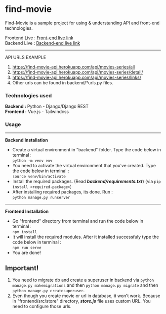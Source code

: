 # find-movie
Find-Movie is a sample project for using &amp; understanding API and front-end technologies.  

Frontend Live : [Front-end live link](https://find-movie-frontend.herokuapp.com/#/)  
Backend Live : [Backend-end live link](https://find-movie-api.herokuapp.com/)  

---
API URLS EXAMPLE
1. https://find-movie-api.herokuapp.com/api/movies-series/all
2. https://find-movie-api.herokuapp.com/api/movies-series/detail/<slug>
3. https://find-movie-api.herokuapp.com/api/movies-series/links/<slug>
4. Other urls can be found in backend/*urls.py files.  

### Technologies used

**Backend :** Python - Django/Django REST  
**Frontend :** Vue.js - Tailwindcss
### Usage
---
**Backend Installation**
- Create a virtual environment in "backend" folder. Type the code below in terminal :  
```python -m venv env```
- You need to activate the virtual environment that you've created. Type the code below in terminal :  
```source venv/bin/activate```
- Install the required packages. (Read ***backend/requirements.txt***) (via ```pip install <required-package>```)
- After installing required packages, its done. Run :   
```python manage.py runserver```
---
**Frontend Installation**
- Go "frontend" directory from terminal and run the code below in terminal :  
```npm install```
- It will install the required modules. After it installed successfuly type the code below in terminal :  
```npm run serve```
- You are done!
## Important!
1. You need to migrate db and create a superuser in backend via ```python manage.py makemigrations``` and then ```python manage.py migrate``` and then ```python manage.py createsuperuser```.
2. Even though you create movie or url in database, it won't work. Because in "frontend/src/store" directory, ***store.js*** file uses custom URL. You need to configure those urls.

